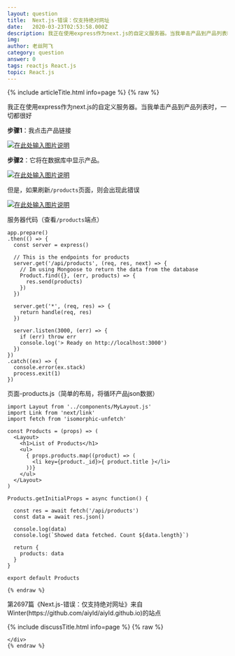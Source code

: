 ```yaml
---
layout: question
title:  Next.js-错误：仅支持绝对网址
date:   2020-03-23T02:53:58.000Z
description: 我正在使用express作为next.js的自定义服务器。当我单击产品到产品列表时，一切都很好步骤1：我点击产品链接步骤2：它将在数据库中显示...
img: 
author: 老丝阿飞
category: question
answer: 0
tags: reactjs React.js
topic: React.js
---
```

<div class="article-root">
  <div class="article">
    {% include articleTitle.html info=page %}
    {% raw %}
    <div class="article-content"><p><font style="vertical-align: inherit;"><font style="vertical-align: inherit;">我正在使用express作为next.js的自定义服务器。</font><font style="vertical-align: inherit;">当我单击产品到产品列表时，一切都很好</font></font></p>

<p><strong><font style="vertical-align: inherit;"><font style="vertical-align: inherit;">步骤1</font></font></strong><font style="vertical-align: inherit;"><font style="vertical-align: inherit;">：我点击产品链接</font></font></p>

<p><a href="https://www.samyoc.com//uploads/users/487/images/thumbnails/1584931911119.png" data-src="https://www.samyoc.com//uploads/users/487/images/1584931911119.png" rel="noreferrer"><img src="https://i.stack.imgur.com/3UTd4.png" alt="在此处输入图片说明"></a></p>

<p><strong><font style="vertical-align: inherit;"><font style="vertical-align: inherit;">步骤2</font></font></strong><font style="vertical-align: inherit;"><font style="vertical-align: inherit;">：它将在数据库中显示产品。</font></font></p>

<p><a href="https://www.samyoc.com//uploads/users/487/images/thumbnails/1584931911121.png" data-src="https://www.samyoc.com//uploads/users/487/images/1584931911121.png" rel="noreferrer"><img src="https://i.stack.imgur.com/FRssJ.png" alt="在此处输入图片说明"></a></p>

<p><font style="vertical-align: inherit;"><font style="vertical-align: inherit;">但是，如果刷新</font></font><code>/products</code><font style="vertical-align: inherit;"><font style="vertical-align: inherit;">页面，则会出现此错误</font></font></p>

<p><a href="https://www.samyoc.com//uploads/users/487/images/thumbnails/1584931911123.png" data-src="https://www.samyoc.com//uploads/users/487/images/1584931911123.png" rel="noreferrer"><img src="https://i.stack.imgur.com/gppNu.png" alt="在此处输入图片说明"></a></p>

<p><font style="vertical-align: inherit;"><font style="vertical-align: inherit;">服务器代码（查看</font></font><code>/products</code><font style="vertical-align: inherit;"><font style="vertical-align: inherit;">端点）</font></font></p>

<pre><code>app.prepare()<font></font>
.then(() =&gt; {<font></font>
  const server = express()<font></font>
<font></font>
  // This is the endpoints for products<font></font>
  server.get('/api/products', (req, res, next) =&gt; {<font></font>
    // Im using Mongoose to return the data from the database<font></font>
    Product.find({}, (err, products) =&gt; {<font></font>
      res.send(products)<font></font>
    })<font></font>
  })<font></font>
<font></font>
  server.get('*', (req, res) =&gt; {<font></font>
    return handle(req, res)<font></font>
  })<font></font>
<font></font>
  server.listen(3000, (err) =&gt; {<font></font>
    if (err) throw err<font></font>
    console.log('&gt; Ready on http://localhost:3000')<font></font>
  })<font></font>
})<font></font>
.catch((ex) =&gt; {<font></font>
  console.error(ex.stack)<font></font>
  process.exit(1)<font></font>
})<font></font>
</code></pre>

<p><font style="vertical-align: inherit;"><font style="vertical-align: inherit;">页面-products.js（简单的布局，将循环产品json数据）</font></font></p>

<pre><code>import Layout from '../components/MyLayout.js'<font></font>
import Link from 'next/link'<font></font>
import fetch from 'isomorphic-unfetch'<font></font>
<font></font>
const Products = (props) =&gt; (<font></font>
  &lt;Layout&gt;<font></font>
    &lt;h1&gt;List of Products&lt;/h1&gt;<font></font>
    &lt;ul&gt;<font></font>
      { props.products.map((product) =&gt; (<font></font>
        &lt;li key={product._id}&gt;{ product.title }&lt;/li&gt;<font></font>
      ))}<font></font>
    &lt;/ul&gt;<font></font>
  &lt;/Layout&gt;<font></font>
)<font></font>
<font></font>
Products.getInitialProps = async function() {<font></font>
<font></font>
  const res = await fetch('/api/products')<font></font>
  const data = await res.json()<font></font>
<font></font>
  console.log(data)<font></font>
  console.log(`Showed data fetched. Count ${data.length}`)<font></font>
<font></font>
  return {<font></font>
    products: data<font></font>
  }<font></font>
}<font></font>
<font></font>
export default Products<font></font>
</code></pre></div>
    {% endraw %}
  </div>
  <p class="winter_mark">第2697篇《Next.js-错误：仅支持绝对网址》来自Winter(https://github.com/aiyld/aiyld.github.io)的站点</p>
  <div class="discuss-wrapper">
    {% include discussTitle.html info=page %}
    {% raw %}
    <div class="discuss-list">
    
    </div>
    {% endraw %}
  </div>
<div>
